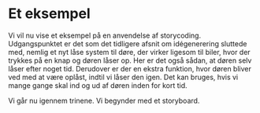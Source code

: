 # Et eksempel

Vi vil nu vise et eksempel på en anvendelse af storycoding. Udgangspunktet er det som det tidligere afsnit om idégenerering sluttede med, nemlig et nyt låse system til døre, der virker ligesom til biler, hvor der trykkes på en knap og døren låser op. Her er det også sådan, at døren selv låser efter noget tid. Derudover er der en ekstra funktion, hvor døren bliver ved med at være oplåst, indtil vi låser den igen. Det kan bruges, hvis vi mange gange skal ind og ud af døren inden for kort tid.

Vi går nu igennem trinene. Vi begynder med et storyboard.